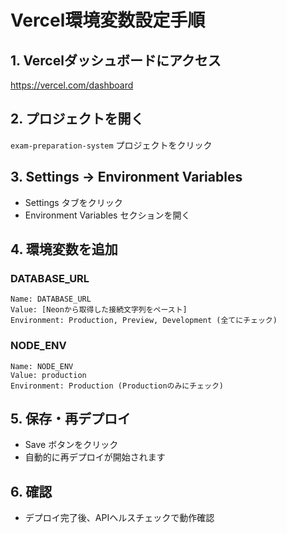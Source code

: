 # Vercel環境変数設定手順

## 1. Vercelダッシュボードにアクセス
https://vercel.com/dashboard

## 2. プロジェクトを開く
`exam-preparation-system` プロジェクトをクリック

## 3. Settings → Environment Variables
- Settings タブをクリック
- Environment Variables セクションを開く

## 4. 環境変数を追加

### DATABASE_URL
```
Name: DATABASE_URL
Value: [Neonから取得した接続文字列をペースト]
Environment: Production, Preview, Development (全てにチェック)
```

### NODE_ENV
```
Name: NODE_ENV
Value: production
Environment: Production (Productionのみにチェック)
```

## 5. 保存・再デプロイ
- Save ボタンをクリック
- 自動的に再デプロイが開始されます

## 6. 確認
- デプロイ完了後、APIヘルスチェックで動作確認